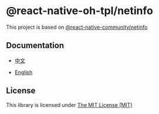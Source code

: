 # @react-native-oh-tpl/netinfo

This project is based on [@react-native-community/netinfo](https://github.com/react-native-netinfo/react-native-netinfo)

## Documentation

- [中文](https://gitee.com/react-native-oh-library/usage-docs/blob/master/zh-cn/react-native-community-netinfo.md)

- [English](https://gitee.com/react-native-oh-library/usage-docs/blob/master/en/react-native-community-netinfo.md)

## License

This library is licensed under [The MIT License (MIT)](https://github.com/react-native-netinfo/react-native-netinfo/blob/master/LICENSE)